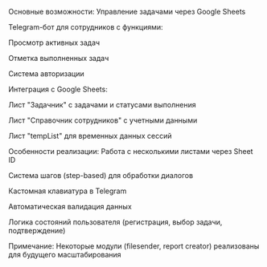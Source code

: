 Основные возможности:
Управление задачами через Google Sheets

Telegram-бот для сотрудников с функциями:

Просмотр активных задач

Отметка выполненных задач

Система авторизации

Интеграция с Google Sheets:

Лист "Задачник" с задачами и статусами выполнения

Лист "Справочник сотрудников" с учетными данными

Лист "tempList" для временных данных сессий

Особенности реализации:
Работа с несколькими листами через Sheet ID

Система шагов (step-based) для обработки диалогов

Кастомная клавиатура в Telegram

Автоматическая валидация данных

Логика состояний пользователя (регистрация, выбор задачи, подтверждение)

Примечание: Некоторые модули (filesender, report creator) реализованы для будущего масштабирования


